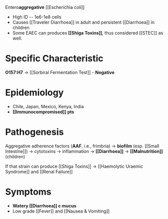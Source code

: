 Entero**aggregative** [[Escherichia coli]]
- High ID -- 1e6-1e8 cells
- Causes [[Traveler Diarrhoea]] in adult and persistent [[Diarrhoea]] in children
- Some EAEC can produces **[[Shiga Toxins]]**, thus considered [[STEC]] as well.

# Specific Characteristic
**O157:H7** -> [[Sorbiral Fermentation Test]] - **Negative**

# Epidemiology
- Chile, Japan, Mexico, Kenya, India
- **[[Immunocompromised]] pts**

# Pathogenesis
Aggregative adherence factors (**AAF**, i.e., frimbria) -> **biofilm** (esp. [[Small Intestine]]) -> cytotoxins -> inflammation -> **[[Diarrhoea]]** -> **[[Malnutrition]]** (children)

If that strain can produce [[Shiga Toxins]] -> [[Haemolytic Uraemic Syndrome]] and [[Renal Failure]]

# Symptoms
- **Watery [[Diarrhoea]] c mucus**
- Low grade [[Fever]] and [[Nausea & Vomiting]]
